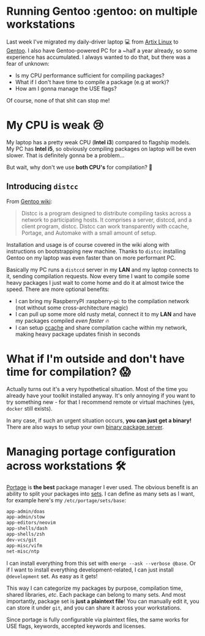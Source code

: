 # Running Gentoo :gentoo: on multiple workstations
Last week I've migrated my daily-driver laptop :computer: from [Artix Linux](https://artixlinux.org/) to [Gentoo](https://www.gentoo.org/). I also have Gentoo-powered PC for a ~half a year already, so some experience has accumulated.
I always wanted to do that, but there was a fear of unknown:
 - Is my CPU performance sufficient for compiling packages?
 - What if I don't have time to compile a package (e.g at work)?
 - How am I gonna manage the USE flags?

Of course, none of that shit can stop me!

# My CPU is weak :cry:
My laptop has a pretty weak CPU (**Intel i3**) compared to flagship models. My PC has **Intel i5**, so obviously compiling packages on laptop will be even slower. That is definitely gonna be a problem...

But wait, why don't we use **both CPU's** for compilation? :thinking:


## Introducing `distcc`
From [Gentoo wiki](https://wiki.gentoo.org/wiki/Distcc):
> Distcc is a program designed to distribute compiling tasks across a network to participating hosts. It comprises a server, distccd, and a client program, distcc. Distcc can work transparently with ccache, Portage, and Automake with a small amount of setup.

Installation and usage is of course covered in the wiki along with instructions on bootstrapping new machine. Thanks to `distcc` installing Gentoo on my laptop was even faster than on more performant PC.

Basically my PC runs a `distccd` server in my **LAN** and my laptop connects to it, sending compilation requests. Now every time I want to compile some heavy packages I just wait to come home and do it at almost twice the speed. There are more optional benefits:
 - I can bring my RaspberryPI :raspberry-pi: to the compilation network (not without some cross-architecture magic)
 - I can pull up some more old rusty metal, connect it to my **LAN** and have my packages compiled *even faster* :fire:
 - I can setup [ccache](https://wiki.gentoo.org/wiki/Ccache) and share compilation cache within my network, making heavy package updates finish in seconds


# What if I'm outside and don't have time for compilation? :scream:
Actually turns out it's a very hypothetical situation. Most of the time you already have your toolkit installed anyway. It's only annoying if you want to try something new - for that I recommend remote or virtual machines (yes, `docker` still exists).

In any case, if such an urgent situation occurs, **you can just get a binary!** There are also ways to setup your own [binary package server](https://wiki.gentoo.org/wiki/Binary_package_guide).

# Managing portage configuration across workstations :hammer_and_wrench:
[Portage](https://wiki.gentoo.org/wiki/Portage) is **the best** package manager I ever used. The obvious benefit is an ability to split your packages into [sets](https://wiki.gentoo.org/wiki/Package_sets). I can define as many sets as I want, for example here's my `/etc/portage/sets/base`:
```bash
app-admin/doas
app-admin/stow
app-editors/neovim
app-shells/dash
app-shells/zsh
dev-vcs/git
app-misc/vifm
net-misc/ntp
```

I can install everything from this set with `emerge --ask --verbose @base`. Or if I want to install  everything development-related, I can just install `@development` set. As easy as it gets!

This way I can categorize my packages by purpose, compilation time, shared libraries, *etc*. Each package can belong to many sets. And most importantly, package set is **just a plaintext file**! You can manually edit it, you can store it under `git`, and you can share it across your workstations.

Since portage is fully configurable via plaintext files, the same works for USE flags, keywords, accepted keywords and licenses.

